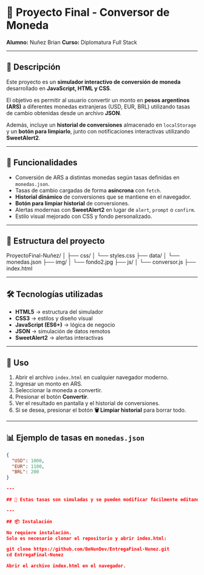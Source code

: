 # 💱 Proyecto Final - Conversor de Moneda
**Alumno:** Nuñez Brian 
**Curso:** Diplomatura Full Stack  

---

## 📌 Descripción
Este proyecto es un **simulador interactivo de conversión de moneda** desarrollado en **JavaScript, HTML y CSS**.  

El objetivo es permitir al usuario convertir un monto en **pesos argentinos (ARS)** a diferentes monedas extranjeras (USD, EUR, BRL) utilizando tasas de cambio obtenidas desde un archivo **JSON**.  

Además, incluye un **historial de conversiones** almacenado en `localStorage` y un **botón para limpiarlo**, junto con notificaciones interactivas utilizando **SweetAlert2**.

---

## 🚀 Funcionalidades
- Conversión de ARS a distintas monedas según tasas definidas en `monedas.json`.
- Tasas de cambio cargadas de forma **asíncrona** con `fetch`.
- **Historial dinámico** de conversiones que se mantiene en el navegador.
- **Botón para limpiar historial** de conversiones.
- Alertas modernas con **SweetAlert2** en lugar de `alert`, `prompt` o `confirm`.
- Estilo visual mejorado con CSS y fondo personalizado.

---

## 📂 Estructura del proyecto
ProyectoFinal-Nuñez/
│
├── css/
│ └── styles.css
├── data/
│ └── monedas.json
├── img/
│ └── fondo2.jpg
├── js/
│ └── conversor.js
├── index.html

---

## 🛠 Tecnologías utilizadas
- **HTML5** → estructura del simulador  
- **CSS3** → estilos y diseño visual  
- **JavaScript (ES6+)** → lógica de negocio  
- **JSON** → simulación de datos remotos  
- **SweetAlert2** → alertas interactivas  

---

## 📖 Uso
1. Abrir el archivo `index.html` en cualquier navegador moderno.
2. Ingresar un monto en ARS.
3. Seleccionar la moneda a convertir.
4. Presionar el botón **Convertir**.
5. Ver el resultado en pantalla y el historial de conversiones.
6. Si se desea, presionar el botón **🗑 Limpiar historial** para borrar todo.

---

## 📊 Ejemplo de tasas en `monedas.json`
```json
{
  "USD": 1000,
  "EUR": 1100,
  "BRL": 200
}

---

## 🔹 Estas tasas son simuladas y se pueden modificar fácilmente editando el archivo data/monedas.json.

---

## 📦 Instalación      

No requiere instalación.
Solo es necesario clonar el repositorio y abrir index.html:

git clone https://github.com/BeNunDev/EntregaFinal-Nunez.git
cd EntregaFinal-Nunez

Abrir el archivo index.html en el navegador.



